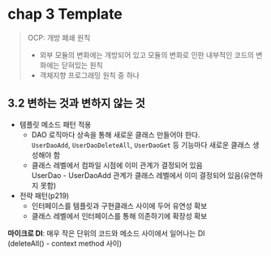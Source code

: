 # chap 3 Template

> OCP: 개방 폐쇄 원칙  
> - 외부 모듈의 변화에는 개방되어 있고 모듈의 변화로 인한 내부적인 코드의 변화에는 닫혀있는 원칙
> - 객체지향 프로그래밍 원칙 중 하나

## 3.2 변하는 것과 변하지 않는 것
- 템플릿 메소드 패턴 적용
    - DAO 로직마다 상속을 통해 새로운 클래스 만들어야 한다.  
    `UserDaoAdd`, `UserDaoDeleteAll`, `UserDaoGet` 등 기능마다 새로운 클래스 생성해야 함
    - 클래스 레벨에서 컴파일 시점에 이미 관계가 결정되어 있음  
    UserDao - UserDaoAdd 관계가 클래스 레벨에서 이미 결정되어 있음(유연하지 못함)
- 전략 패턴(p219)
    - 인터페이스를 템플릿과 구현클래스 사이에 두어 유연성 확보
    - 클래스 레벨에서 인터페이스를 통해 의존하기에 확장성 확보

**마이크로 DI**: 매우 작은 단위의 코드와 메소드 사이에서 일어나는 DI  
(deleteAll() - context method 사이)

